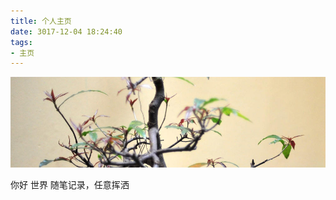 ```yaml
---
title: 个人主页
date: 3017-12-04 18:24:40
tags: 
- 主页
---
```


![hanoi](homePage/hanoi.jpg)

你好 世界 
随笔记录，任意挥洒


